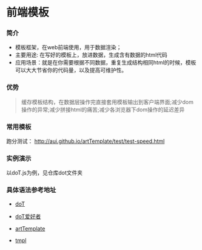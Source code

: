 # 前端模板

### 简介

* 模板框架，在web前端使用，用于数据渲染；
* 主要用途: 在写好的模板上，放进数据，生成含有数据的html代码
* 应用场景：就是在你需要根据不同数据，重复生成结构相同html的时候，模板可以大大节省你的代码量，以及提高可维护性。
    
### 优势

> 缓存模板结构，在数据层操作完直接套用模板输出到客户端界面;减少dom操作的异常;减少拼接html的痛苦;减少各浏览器下dom操作的延迟差异
    
### 常用模板
  
跑分测试： http://aui.github.io/artTemplate/test/test-speed.html
    
### 实例演示

以doT.js为例，见仓库dot文件夹
    
### 具体语法参考地址

- [doT](https://github.com/olado/doT)  

- [doT爱好者](http://dotjs.cn/)

- [artTemplate](https://github.com/aui/artTemplate)

- [tmpl](http://github.com/jquery/jquery-tmpl)
